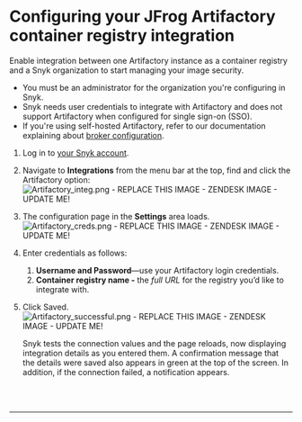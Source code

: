# Configuring your JFrog Artifactory container registry integration

Enable integration between one Artifactory instance as a container registry and a Snyk organization to start managing your image security.

* You must be an administrator for the organization you're configuring in Snyk.
* Snyk needs user credentials to integrate with Artifactory and does not support Artifactory when configured for single sign-on \(SSO\).
* If you're using self-hosted Artifactory, refer to our documentation explaining about [broker configuration](https://docs.snyk.io/snyk-container/integrate-self-hosted-container-registries/snyk-integration-to-self-hosted-container-registries). 

1. Log in to [your Snyk account](https://app.snyk.io/).
2. Navigate to **Integrations** from the menu bar at the top, find and click the Artifactory option: ![Artifactory\_integ.png - REPLACE THIS IMAGE - ZENDESK IMAGE - UPDATE ME!](https://support.snyk.io/hc/article_attachments/360007065777/uuid-0e1f70c5-63e6-c548-6552-4b1c78dc0b4c-en.png)
3. The configuration page in the **Settings** area loads. ![Artifactory\_creds.png - REPLACE THIS IMAGE - ZENDESK IMAGE - UPDATE ME!](https://support.snyk.io/hc/article_attachments/360007147158/uuid-232f8a25-f161-ceef-2405-8325c5bf14c6-en.png)
4. Enter credentials as follows:
   1. **Username and Password**—use your Artifactory login credentials.
   2. **Container registry name -** the _full URL_ for the registry you’d like to integrate with.
5. Click Saved. ![Artifactory\_successful.png - REPLACE THIS IMAGE - ZENDESK IMAGE - UPDATE ME!](https://support.snyk.io/hc/article_attachments/360007065797/uuid-3b329a90-394f-5ab3-af84-658b41a1edc0-en.png)

   Snyk tests the connection values and the page reloads, now displaying integration details as you entered them. A confirmation message that the details were saved also appears in green at the top of the screen. In addition, if the connection failed, a notification appears.

 
<br><br><hr>

